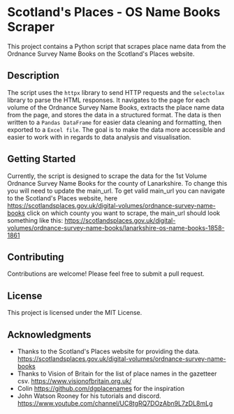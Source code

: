 # Scotland's Places - OS Name Books Scraper

This project contains a Python script that scrapes place name data from the Ordnance Survey Name Books on the Scotland's Places website.

## Description

The script uses the `httpx` library to send HTTP requests and the `selectolax` library to parse the HTML responses. 
It navigates to the page for each volume of the Ordnance Survey Name Books, extracts the place name data from the page, and stores the data in a structured format. The data is then written to a `Pandas DataFrame` for easier data cleaning and formatting, then exported to a `Excel file`. The goal is to make the data more accessible and easier to work with in regards to data analysis and visualisation.

## Getting Started
Currently, the script is designed to scrape the data for the 1st Volume Ordnance Survey Name Books for the county of Lanarkshire. To change this you will need to update the main_url. To get valid main_url you can navigate to the Scotland's Places website, here https://scotlandsplaces.gov.uk/digital-volumes/ordnance-survey-name-books click on which county you want to scrape, the main_url should look something like this: https://scotlandsplaces.gov.uk/digital-volumes/ordnance-survey-name-books/lanarkshire-os-name-books-1858-1861

## Contributing
Contributions are welcome! Please feel free to submit a pull request.

## License
This project is licensed under the MIT License.

## Acknowledgments
- Thanks to the Scotland's Places website for providing the data. https://scotlandsplaces.gov.uk/digital-volumes/ordnance-survey-name-books
- Thanks to Vision of Britain for the list of place names in the gazetteer csv. https://www.visionofbritain.org.uk/
- Colin https://github.com/dgplacenames for the inspiration
- John Watson Rooney for his tutorials and discord. https://www.youtube.com/channel/UC8tgRQ7DOzAbn9L7zDL8mLg
